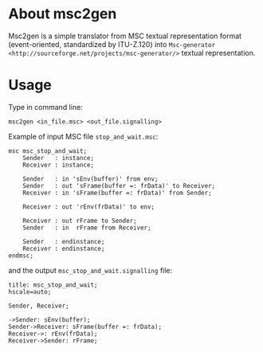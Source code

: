 About msc2gen
=======

Msc2gen is a simple translator from MSC textual representation format (event-oriented, standardized by ITU-Z.120) into `Msc-generator <http://sourceforge.net/projects/msc-generator/>` textual representation.

Usage
=====

Type in command line:

    msc2gen <in_file.msc> <out_file.signalling>

Example of input MSC file ``stop_and_wait.msc``:

    msc msc_stop_and_wait;
        Sender   : instance;
        Receiver : instance;
        
        Sender   : in 'sEnv(buffer)' from env;
        Sender   : out 'sFrame(buffer =: frData)' to Receiver;
        Receiver : in 'sFrame(buffer =: frData)' from Sender;
        
        Receiver : out 'rEnv(frData)' to env;
        
        Receiver : out rFrame to Sender;
        Sender   : in  rFrame from Receiver;
        
        Sender   : endinstance;
        Receiver : endinstance;
    endmsc;

and the output ``msc_stop_and_wait.signalling`` file:

    title: msc_stop_and_wait;
    hscale=auto;
    
    Sender, Receiver;
    
    ->Sender: sEnv(buffer);
    Sender->Receiver: sFrame(buffer =: frData);
    Receiver->: rEnv(frData);
    Receiver->Sender: rFrame;
